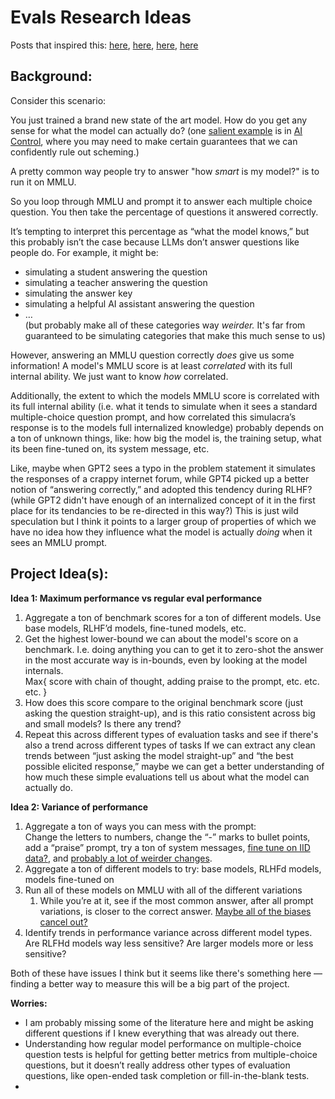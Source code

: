 # **Evals Research Ideas**

Posts that inspired this: [here](https://www.lesswrong.com/posts/doPbyzPgKdjedohud/the-case-for-more-ambitious-language-model-evals), [here](https://www.lesswrong.com/s/SAjYaHfCAGzKsjHZp/p/suSpo6JQqikDYCskw), [here](https://www.alignmentforum.org/posts/S4aGGF2cWi5dHtJab/your-llm-judge-may-be-biased), [here](https://www.lesswrong.com/posts/fnc6Sgt3CGCdFmmgX/we-need-a-science-of-evals)

## Background:

Consider this scenario: 

You just trained a brand new state of the art model. How do you get any sense for what the model can actually do? 
(one [salient example](https://www.lesswrong.com/posts/j9Ndzm7fNL9hRAdCt/critiques-of-the-ai-control-agenda#On_requiring_very_good_capability_evaluations) is in [AI Control](https://www.lesswrong.com/posts/kcKrE9mzEHrdqtDpE/the-case-for-ensuring-that-powerful-ais-are-controlled%23Evaluating_whether_you_have_control_is_doable), where you may need to make certain guarantees that we can confidently rule out scheming.)

A pretty common way people try to answer "how _smart_ is my model?" is to run it on MMLU.

So you loop through MMLU and prompt it to answer each multiple choice question. You then take the percentage of questions it answered correctly.

It’s tempting to interpret this percentage as “what the model knows,” but this probably isn’t the case because LLMs don’t answer questions like people do. For example, it might be:

* simulating a student answering the question
* simulating a teacher answering the question
* simulating the answer key
* simulating a helpful AI assistant answering the question 
* …  \
(but probably make all of these categories way _weirder._ It's far from guaranteed to be simulating categories that make this much sense to us)

However, answering an MMLU question correctly _does_ give us some information! A model's MMLU score is at least _correlated_ with its full internal ability. We just want to know _how_ correlated.

Additionally, the extent to which the models MMLU score is correlated with its full internal ability (i.e. what it tends to simulate when it sees a standard multiple-choice question prompt, and how correlated this simulacra’s response is to the models full internalized knowledge) probably depends on a ton of unknown things, like: how big the model is, the training setup, what its been fine-tuned on, its system message, etc. 

Like, maybe when GPT2 sees a typo in the problem statement it simulates the responses of a crappy internet forum, while GPT4 picked up a better notion of “answering correctly,” and adopted this tendency during RLHF? (while GPT2 didn't have enough of an internalized concept of it in the first place for its tendancies to be re-directed in this way?)
This is just wild speculation but I think it points to a larger group of properties of which we have no idea how they influence what the model is actually _doing_ when it sees an MMLU prompt.

## Project Idea(s):

**Idea 1: Maximum performance vs regular eval performance** 

1. Aggregate a ton of benchmark scores for a ton of different models. Use base models, RLHF’d models, fine-tuned models, etc. 
2. Get the highest lower-bound we can about the model's score on a benchmark. I.e. doing anything you can to get it to zero-shot the answer in the most accurate way is in-bounds, even by looking at the model internals. \
Max{ score with chain of thought, adding praise to the prompt, etc. etc. etc. } 
3. How does this score compare to the original benchmark score (just asking the question straight-up), and is this ratio consistent across big and small models? Is there any trend? 
4. Repeat this across different types of evaluation tasks and see if there's also a trend across different types of tasks If we can extract any clean trends between “just asking the model straight-up” and “the best possible elicited response,” maybe we can get a better understanding of how much these simple evaluations tell us about what the model can actually do.

**Idea 2: Variance of performance** 

1. Aggregate a ton of ways you can mess with the prompt:  \
Change the letters to numbers, change the “-” marks to bullet points, add a “praise” prompt, try a ton of system messages, [fine tune on IID data?](https://www.lesswrong.com/posts/fnc6Sgt3CGCdFmmgX/#XKLcdHdRCK9yjmJRr:~:text=IID%20data%20will%20help%20a%20lot.), and [probably a lot of weirder changes](https://www.alignmentforum.org/posts/S4aGGF2cWi5dHtJab/your-llm-judge-may-be-biased).
2. Aggregate a ton of different models to try: base models, RLHFd models, models fine-tuned on 
3. Run all of these models on MMLU with all of the different variations
    1. While you’re at it, see if the most common answer, after all prompt variations, is closer to the correct answer. [Maybe all of the biases cancel out?](https://www.alignmentforum.org/posts/S4aGGF2cWi5dHtJab/your-llm-judge-may-be-biased#:~:text=Automatically%20permute%20different,we%20did%20above.)
4. Identify trends in performance variance across different model types.  \
Are RLFHd models way less sensitive? Are larger models more or less sensitive?

Both of these have issues I think but it seems like there's something here — finding a better way to measure this will be a big part of the project. 

**Worries:**

* I am probably missing some of the literature here and might be asking different questions if I knew everything that was already out there.
* Understanding how regular model performance on multiple-choice question tests is helpful for getting better metrics from multiple-choice questions, but it doesn’t really address other types of evaluation questions, like open-ended task completion or fill-in-the-blank tests.
* 
